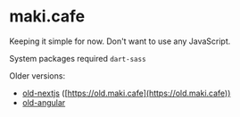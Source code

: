 # maki.cafe

Keeping it simple for now. Don't want to use any JavaScript.

System packages required `dart-sass`

<!-- Uses modified font [Maki Libertinus Mono](https://github.com/makinori/maki-libertinus-mono) -->

Older versions:

-   [old-nextjs](https://github.com/makinori/maki.cafe/tree/old-nextjs) ([https://old.maki.cafe](https://old.maki.cafe))
-   [old-angular](https://github.com/makinori/maki.cafe/tree/old-angular)
